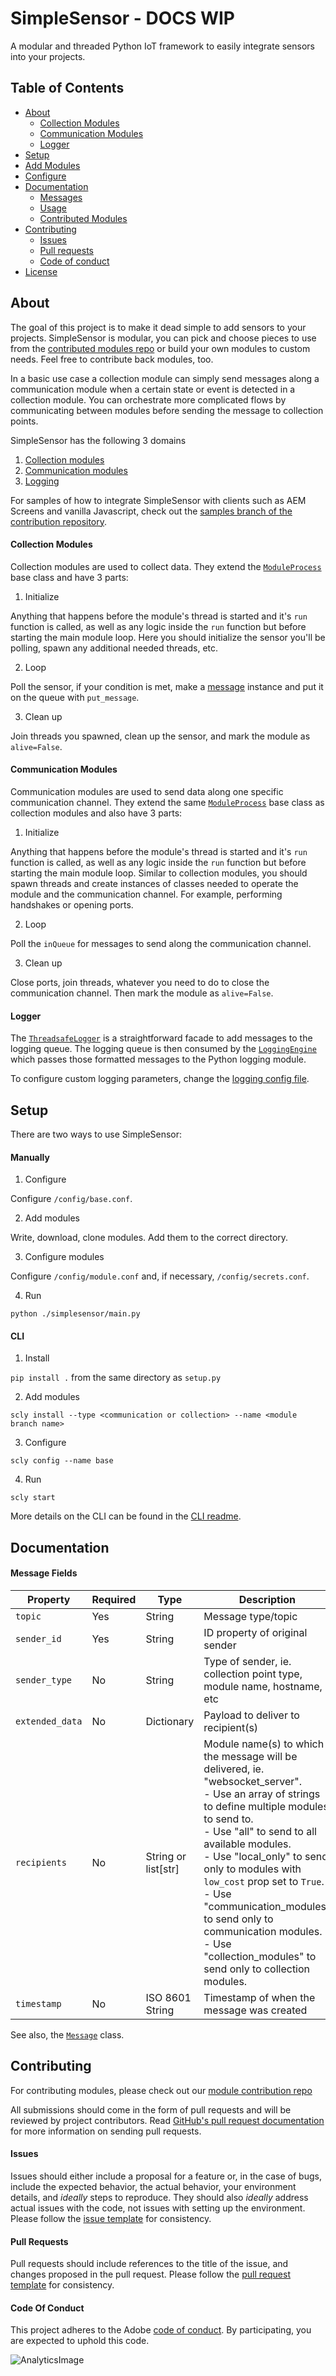 # SimpleSensor - DOCS WIP
A modular and threaded Python IoT framework to easily integrate sensors into your projects.

## Table of Contents

  * [About](#about "About")
    * [Collection Modules](#collection-modules "About collection modules")
    * [Communication Modules](#communication-modules "About communication modules")
    * [Logger](#logger "About logger")
  * [Setup](#setup "Setup steps")
  * [Add Modules](#add-modules "Module installation steps")
  * [Configure](#configure "Configuration steps")
  * [Documentation](#documentation "Documentation")
    * [Messages](#message-fields "About message structure")
    * [Usage](#usage "Usage")
    * [Contributed Modules](https://github.com/AdobeAtAdobe/SimpleSensor_contrib "contributed modules")
  * [Contributing](#contributing "Contributing")
    * [Issues](#issues "Issues")
    * [Pull requests](#pull-requests "Pull requests")
    * [Code of conduct](#code-of-conduct "Code of conduct")
  * [License](./LICENSE "License")


## About
The goal of this project is to make it dead simple to add sensors to your projects. SimpleSensor is modular, you can pick and choose pieces to use from the [contributed modules repo](https://github.com/AdobeAtAdobe/SimpleSensor_contrib) or build your own modules to custom needs. Feel free to contribute back modules, too.

In a basic use case a collection module can simply send messages along a communication module when a certain state or event is detected in a collection module. You can orchestrate more complicated flows by communicating between modules before sending the message to collection points.

SimpleSensor has the following 3 domains
1. [Collection modules](#collection-modules "About collection modules")
2. [Communication modules](#communication-modules "About communication modules")
3. [Logging](#logger "About logger")

For samples of how to integrate SimpleSensor with clients such as AEM Screens and vanilla Javascript, check out the [samples branch of the contribution repository](https://github.com/AdobeAtAdobe/SimpleSensor_contrib/tree/samples "Contribution repository samples branch").

#### Collection Modules
Collection modules are used to collect data. They extend the [`ModuleProcess`](./simplesensor/shared/moduleProcess.py "Module process base class") base class and have 3 parts:

1. Initialize

Anything that happens before the module's thread is started and it's `run` function is called, as well as any logic inside the `run` function but before starting the main module loop. Here you should initialize the sensor you'll be polling, spawn any additional needed threads, etc.

2. Loop

Poll the sensor, if your condition is met, make a [message](#message-fields "Message fields") instance and put it on the queue with `put_message`.

3. Clean up

Join threads you spawned, clean up the sensor, and mark the module as `alive=False`.


#### Communication Modules
Communication modules are used to send data along one specific communication channel. They extend the same [`ModuleProcess`](./simplesensor/shared/moduleProcess.py "Module process base class") base class as collection modules and also have 3 parts:

1. Initialize

Anything that happens before the module's thread is started and it's `run` function is called, as well as any logic inside the `run` function but before starting the main module loop. Similar to collection modules, you should spawn threads and create instances of classes needed to operate the module and the communication channel. For example, performing handshakes or opening ports.

2. Loop

Poll the `inQueue` for messages to send along the communication channel.

3. Clean up

Close ports, join threads, whatever you need to do to close the communication channel. Then mark the module as `alive=False`.

#### Logger
The [`ThreadsafeLogger`](./simplesensor/shared/threadsafeLogger.py "Threadsafe logger") is a straightforward facade to add messages to the logging queue. The logging queue is then consumed by the [`LoggingEngine`](./maxed/simplesensor/loggingEngine.py "Logging engine") which passes those formatted messages to the Python logging module.

To configure custom logging parameters, change the [logging config file](./simplesensor/config/logging.conf "Logging config file").


## Setup
There are two ways to use SimpleSensor:

#### Manually
1. Configure

Configure `/config/base.conf`.

2. Add modules

Write, download, clone modules. Add them to the correct directory. 

3. Configure modules

Configure `/config/module.conf` and, if necessary, `/config/secrets.conf`.

4. Run

`python ./simplesensor/main.py`

#### CLI
1. Install 

`pip install .` from the same directory as `setup.py`

2. Add modules

`scly install --type <communication or collection> --name <module branch name>`

3. Configure

`scly config --name base`

4. Run

`scly start`

More details on the CLI can be found in the [CLI readme](./simplesensor/cli/README.md "CLI Readme").


## Documentation


#### Message Fields
**Property**|**Required**|**Type**|**Description**
--- | -- | -- | --
`topic`| Yes | String | Message type/topic
`sender_id`| Yes | String | ID property of original sender
`sender_type`| No | String | Type of sender, ie. collection point type, module name, hostname, etc
`extended_data` | No | Dictionary | Payload to deliver to recipient(s)
`recipients` | No | String or list[str] | Module name(s) to which the message will be delivered, ie. "websocket_server". <br> - Use an array of strings to define multiple modules to send to. <br> - Use "all" to send to all available modules. <br> - Use "local_only" to send only to modules with `low_cost` prop set to `True`. <br> - Use "communication_modules" to send only to communication modules. <br> - Use "collection_modules" to send only to collection modules. <br>
`timestamp`| No | ISO 8601 String | Timestamp of when the message was created

See also, the [`Message`](./shared/message.py "Message class") class.


## Contributing
For contributing modules, please check out our [module contribution repo](https://github.com/AdobeAtAdobe/SimpleSensor_contrib)

All submissions should come in the form of pull requests and will be reviewed by project contributors. Read [GitHub's pull request documentation](https://help.github.com/articles/about-pull-requests/) for more information on sending pull requests.

#### Issues
Issues should either include a proposal for a feature or, in the case of bugs, include the expected behavior, the actual behavior, your environment details, and *ideally* steps to reproduce. They should also *ideally* address actual issues with the code, not issues with setting up the environment. 
Please follow the [issue template](./ISSUE_TEMPLATE.md) for consistency.

#### Pull Requests
Pull requests should include references to the title of the issue, and changes proposed in the pull request.
Please follow the [pull request template](./PULL_REQUEST_TEMPLATE.md) for consistency.

#### Code Of Conduct
This project adheres to the Adobe [code of conduct](CODE_OF_CONDUCT.md). By participating, you are expected to uphold this code.

![AnalyticsImage](https://adobeatadobe.d1.sc.omtrdc.net/b/ss/adbeaaagit/1/H.27.5--NS/0?AQB=1&ndh=1&ce=UTF-8&ns=adobeatadobe&pageName=github%3ASimpleSensor%3Areadme&g=%2FAdobeAtAdobe%2FSimpleSensor&ch=github)
